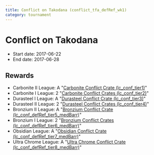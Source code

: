 ```yaml
---
title: Conflict on Takodana (conflict_tfa_defRef_wk1)
category: tournament
---
```

# Conflict on Takodana

  * Start date: 2017-06-22
  * End date: 2017-06-28

## Rewards

  * Carbonite II League: A "[Carbonite Conflict Crate (lc_conf_tier1)](lc_conf_tier1.html)"
  * Carbonite I League: 2 "[Carbonite Conflict Crates (lc_conf_tier2)](lc_conf_tier2.html)"
  * Durasteel I League: A "[Durasteel Conflict Crate (lc_conf_tier3)](lc_conf_tier3.html)"
  * Durasteel II League: 2 "[Durasteel Conflict Crates (lc_conf_tier4)](lc_conf_tier4.html)"
  * Bronzium II League: A "[Bronzium Conflict Crate (lc_conf_defRef_tier5_medBarr)](lc_conf_defRef_tier5_medBarr.html)"
  * Bronzium I League: 2 "[Bronzium Conflict Crates (lc_conf_defRef_tier6_medBarr)](lc_conf_defRef_tier6_medBarr.html)"
  * Obsidian League: A "[Obsidian Conflict Crate (lc_conf_defRef_tier7_medBarr)](lc_conf_defRef_tier7_medBarr.html)"
  * Ultra Chrome League: A "[Ultra Chrome Conflict Crate (lc_conf_defRef_tier8_medBarr)](lc_conf_defRef_tier8_medBarr.html)"
